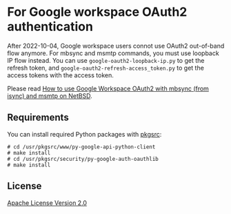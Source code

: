 # For Google workspace OAuth2 authentication

After 2022-10-04, Google workspace users connot use OAuth2 out-of-band
flow anymore. For mbsync and msmtp commands, you must use loopback IP flow
instead.
You can use `google-oauth2-loopback-ip.py` to get the refresh token,
and `google-oauth2-refresh-access_token.py` to get the access tokens
with the access token.

Please read [How to use Google Workspace OAuth2 with mbsync (from isync) and msmtp on NetBSD](https://blog.onodera.asia/2022/09/how-to-use-google-workspace-oauth2-with.html).

## Requirements
You can install required Python packages with [pkgsrc](https://www.pkgsrc.org/):

```
# cd /usr/pkgsrc/www/py-google-api-python-client
# make install
# cd /usr/pkgsrc/security/py-google-auth-oauthlib
# make install
```

## License
[Apache License Version 2.0](https://github.com/ryoon/google-oauth2-loopback-ip/blob/master/LICENSE)
